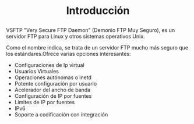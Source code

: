  <h1><p align=center> Introducción </p></h1>
VSFTP "Very Secure FTP Daemon" (Demonio FTP Muy Seguro), es un servidor FTP para Linux y otros sistemas operativos Unix.

Como el nombre indica, se trata de un servidor FTP mucho más seguro que los estándares.Ofrece varias opciones interesantes:
* Configuraciones de Ip virtual
* Usuarios Virtuales
* Operaciones autónomas o inetd
* Potente configuración por usuario
* Acelerador del ancho de banda
* Configuración de IP por fuentes
* Límites de IP por fuentes
* IPv6
* Soporte a codificación con integración